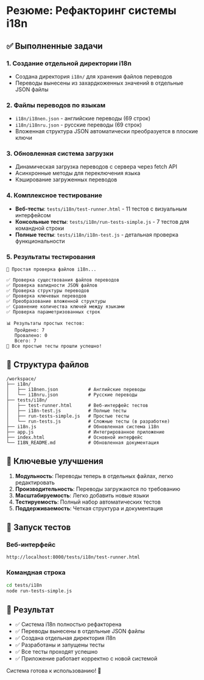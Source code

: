 # Резюме: Рефакторинг системы i18n

## ✅ Выполненные задачи

### 1. Создание отдельной директории i18n
- Создана директория `i18n/` для хранения файлов переводов
- Переводы вынесены из захардкоженных значений в отдельные JSON файлы

### 2. Файлы переводов по языкам
- `i18n/i18nen.json` - английские переводы (69 строк)
- `i18n/i18nru.json` - русские переводы (69 строк)
- Вложенная структура JSON автоматически преобразуется в плоские ключи

### 3. Обновленная система загрузки
- Динамическая загрузка переводов с сервера через fetch API
- Асинхронные методы для переключения языка
- Кэширование загруженных переводов

### 4. Комплексное тестирование
- **Веб-тесты**: `tests/i18n/test-runner.html` - 11 тестов с визуальным интерфейсом
- **Консольные тесты**: `tests/i18n/run-tests-simple.js` - 7 тестов для командной строки
- **Полные тесты**: `tests/i18n/i18n-test.js` - детальная проверка функциональности

### 5. Результаты тестирования
```
🧪 Простая проверка файлов i18n...

✅ Проверка существования файлов переводов
✅ Проверка валидности JSON файлов
✅ Проверка структуры переводов
✅ Проверка ключевых переводов
✅ Преобразование вложенной структуры
✅ Сравнение количества ключей между языками
✅ Проверка параметризованных строк

📊 Результаты простых тестов:
   Пройдено: 7
   Провалено: 0
   Всего: 7
🎉 Все простые тесты прошли успешно!
```

## 📁 Структура файлов

```
/workspace/
├── i18n/
│   ├── i18nen.json           # Английские переводы
│   └── i18nru.json           # Русские переводы
├── tests/i18n/
│   ├── test-runner.html      # Веб-интерфейс тестов
│   ├── i18n-test.js          # Полные тесты
│   ├── run-tests-simple.js   # Простые тесты
│   └── run-tests.js          # Сложные тесты (в разработке)
├── i18n.js                   # Обновленная система i18n
├── app.js                    # Интегрированное приложение
├── index.html                # Основной интерфейс
└── I18N_README.md            # Обновленная документация
```

## 🔧 Ключевые улучшения

1. **Модульность**: Переводы теперь в отдельных файлах, легко редактировать
2. **Производительность**: Переводы загружаются по требованию
3. **Масштабируемость**: Легко добавить новые языки
4. **Тестируемость**: Полный набор автоматических тестов
5. **Поддерживаемость**: Четкая структура и документация

## 🧪 Запуск тестов

### Веб-интерфейс
```
http://localhost:8000/tests/i18n/test-runner.html
```

### Командная строка
```bash
cd tests/i18n
node run-tests-simple.js
```

## 🎯 Результат

- ✅ Система i18n полностью рефакторена
- ✅ Переводы вынесены в отдельные JSON файлы
- ✅ Создана отдельная директория i18n
- ✅ Разработаны и запущены тесты
- ✅ Все тесты проходят успешно
- ✅ Приложение работает корректно с новой системой

Система готова к использованию! 🎉